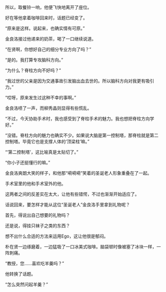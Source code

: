 所以，取餐铃一响，他便飞快地离开了座位。

好在等他拿着咖啡回来时，话题已经变了。

“原来是这样。说起来，也确实情有可原。”

金良洛接过他递来的奶茶，喝了一口继续说道。

“在贤啊，你想好自己的细分专业方向了吗？”

“是的。我打算专攻脑科方向。”

“为什么？脊柱方向不好吗？”

“我过世的父亲是因为交通事故引发脑出血去世的。所以脑科方向对我更有吸引力。”

“哎呀，原来发生过这种不幸的事啊。”

金良洛啧了一声，而柳秀晶则显得有些慌乱。

“不过，今天协助手术时，我也感受到了脊柱手术的魅力。我也想把脊柱方向学好。”

“没错。脊柱方向的魅力也确实不少。如果说大脑是第一控制塔，那脊柱就是第二控制塔。毕竟它也是支撑人体的‘顶梁柱’嘛。”

“‘第二控制塔’，这比喻真是太贴切了。”

“你小子还挺懂行的嘛。”

金良洛爽朗大笑的样子，和他那“嗬嗬嗬”笑着的圣诞老人形象重叠在了一起。

手术室里的他和手术室外的他。

这两者之间的反差实在太大，让他有些错愕，不过也渐渐开始适应了。

话说回来，要怎样才能从这位“圣诞老人”金良洛手里拿到礼物呢？

首先，得说出自己想要的礼物吗？

还是说，得挂只袜子之类的东西？

想不出什么合适的方法来运用Ego，这让他很是郁闷。

朴在贤一边琢磨着，一边猛吸了一口冰美式咖啡。脑袋顿时像被塞了冰块一样，一阵刺痛。

“教授，您……喜欢吃羊羹吗？”

他转换了话题。

“怎么突然问起羊羹？”
